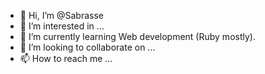 - 👋 Hi, I’m @Sabrasse
- 👀 I’m interested in ...
- 🌱 I’m currently learning Web development (Ruby mostly).
- 💞️ I’m looking to collaborate on ...
- 📫 How to reach me ...

<!---
Sabrasse/Sabrasse is a ✨ special ✨ repository because its `README.md` (this file) appears on your GitHub profile.
You can click the Preview link to take a look at your changes.
--->
